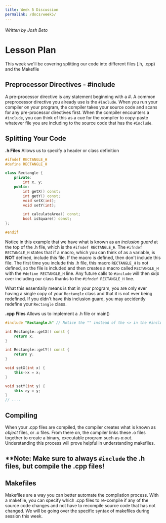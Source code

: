```yaml
---
title: Week 5 Discussion
permalink: /docs/week5/
---
```


###### Written by Josh Beto

# Lesson Plan

This week we'll be covering splitting our code into different files (.h, .cpp) and the Makefile

## Preprocessor Directives - #include

A pre-processor directive is any statement beginning with a #. A common preprocessor directive you already use is the `#include`.
When you run your compiler on your program, the compiler takes your source code and scans for any pre-processor directives first.
When the compiler encounters a `#include`, you can think of this as a cue for the compiler to copy-paste whatever file you are including
to the source code that has the `#include`. 


## Splitting Your Code


**.h Files** Allows us to specify a header or class definition 

```cpp
#ifndef RECTANGLE_H
#define RECTANGLE_H

class Rectangle {
    private:
        int x, y;
    public:
        int getX() const;
        int getY() const;
        void setX(int);
        void setY(int);

        int calculateArea() const;
        bool isSquare() const;
};

#endif
```

Notice in this example that we have what is known as an *inclusion guard* at the top of the .h file, which is the `#ifndef RECTANGLE_H`.
The `#ifndef RECTANGLE_H` states that if a macro, which you can think of as a variable, is **NOT** defined, include this file. If the macro
is defined, then don't include this file. The first time you include this .h file, this macro `RECTANGLE_H` is not defined, so the file is included
and then creates a macro called `RECTANGLE_H` with the `#define RECTANGLE_H` line. Any future calls to `#include` will then *skip* over including our
class thanks to the `#ifndef RECTANGLE_H` line.

What this essentially means is that in your program, you are only ever having a single copy of your `Rectangle` class
and that it is not ever being redefined. If you didn't have this inclusion guard, you may accidently redefine your `Rectangle` class.

**.cpp Files** Allows us to implement a .h file or main()
```cpp
#include "Rectangle.h" // Notice the "" instead of the <> in the #include !

int Rectangle::getX() const {
    return x;
}

int Rectangle::getY() const {
    return y;
}

void setX(int x) {
    this->x = x;
}

void setY(int y) {
    this->y = y;
}
// ....
```

## Compiling

When your .cpp files are compiled, the compiler creates what is known as *object* files, or .o files. From there on, the compiler links 
these .o files together to create a binary, executable program such as *a.out*. Understanding this process will prove helpful in understanding
makefiles.

**Note: Make sure to always `#include` the .h files, but compile the .cpp files!
---

## Makefiles

Makefiles are a way you can better automate the compilation process. With a makefile, you can specify which .cpp files to re-compile if any of the
source code changes and not have to recompile source code that has not changed. We will be going over the specific syntax of makefiles during session this week.

